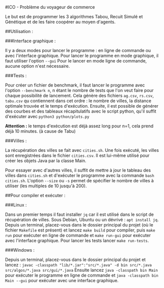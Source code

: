 #ICO - Problème du voyageur de commerce

Le but est de programmer les 3 algorithmes Tabou, Recuit Simulé et Génétique et de les faire coopérer au moyen d'agents.

##Utilisation :

###Interface graphique :

Il y a deux modes pour lancer le programme : en ligne de commande ou avec l'interface graphique.
Pour lancer le programme en mode graphique, il faut utiliser l'option `--gui`
Pour le lancer en mode ligne de commande, aucune option n'est nécessaire.

###Tests :

Pour créer un fichier de benchmark, il faut lancer le programme avec l'option `--benchmark n`, n étant le nombre 
de tests que l'on veut faire pour chaque possibilité de lancement.
Cela génère des fichiers `ag.csv`, `rs.csv`, `tabu.csv` qu contiennent dans cet ordre : 
le nombre de villes, la distance optimale trouvée et le temps d'exécution.
Ensuite, il est possible de générer des courbes et des tableaux récapitulatifs avec le script python,
qu'il suffit d'exécuter avec `python3 python/plots.py`

**Attention :** le temps d'exécution est déjà assez long pour n=1, cela prend déjà 10 minutes. (à cause de Tabu)

###Villes :

La récupération des villes se fait avec `cities.sh`. 
Une fois exécuté, les villes sont enregistrées dans le fichier `cities.csv`.
Il est lui-même utilisé pour créer les objets Java par la classe Main.

Pour essayer avec d'autres villes, il suffit de mettre à jour le tableau des villes dans `cities.sh` et d'exécuter le programme avec la commande `bash cities.sh`.
L'option `--size` ou `-s` permet de spécifier le nombre de villes à utiliser (les multiples de 10 jusqu'à 200).

##Pour compiler et exécuter :

###Linux :

Dans un premier temps il faut installer `jq` car il est utilisé dans le script de récupération de villes.
Sous Debian, Ubuntu ou un dévrivé : `apt install jq`.
Depuis un terminal, placez-vous dans le dossier principal du projet (où le fichier `Makefile` est présent) et lancez `make build` pour compiler, puis `make run` pour exécuter en ligne de commande et `make run-gui` pour exécuter avec l'interface graphique.
Pour lancer les tests lancer `make run-tests`.

###Windows :

Depuis un terminal, placez-vous dans le dossier principal du projet et lancez : `javac -classpath "lib/*.jar":"src/*.java" -d bin src/*.java src/algos/*.java src/gui/*.java`
Ensuite lancez `java -classpath bin Main` pour exécuter le programme en ligne de commande et `java -classpath bin Main --gui` pour exécuter avec une interface graphique.

